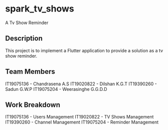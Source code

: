 # spark_tv_shows

A Tv Show Reminder

## Description

This project is to implement a Flutter application to provide a solution as a tv show reminder.

## Team Members

IT19075136 - Chandrasena A.S
IT19020822 - Dilshan K.G.T
IT19390260 - Sadun G.W.P
IT19075204 - Weerasinghe G.G.D.D

##  Work Breakdown
IT19075136 - Users Management
IT19020822 - TV Shows Management
IT19390260 - Channel Management
IT19075204 - Reminder Management



